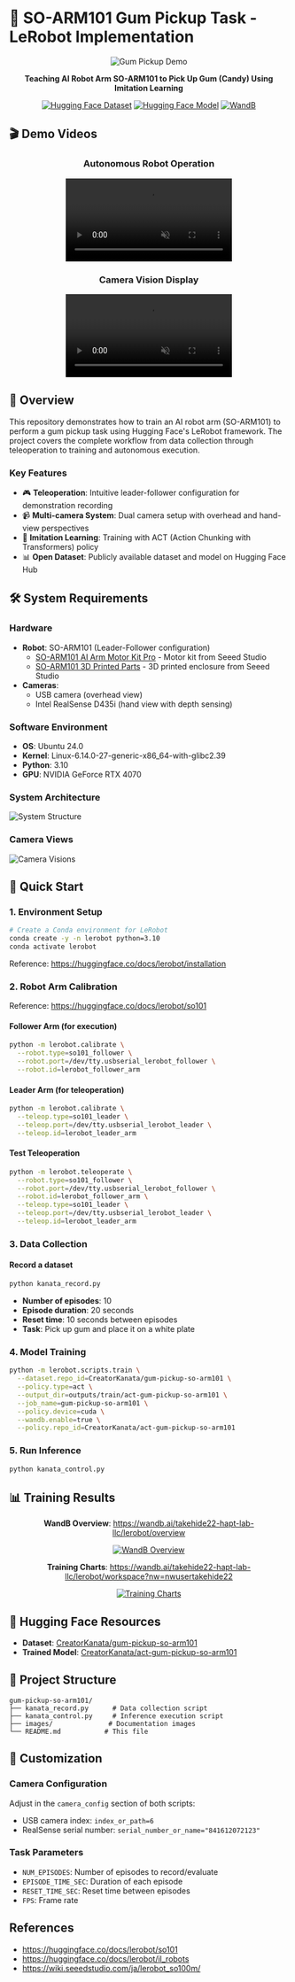 # 🤖 SO-ARM101 Gum Pickup Task - LeRobot Implementation

<div align="center">

![Gum Pickup Demo](https://github.com/CreatorKanata/gum-pickup-so-arm101/blob/main/images/gum-pickup.jpg?raw=true)

**Teaching AI Robot Arm SO-ARM101 to Pick Up Gum (Candy) Using Imitation Learning**

[![Hugging Face Dataset](https://img.shields.io/badge/🤗%20Dataset-gum--pickup--so--arm101-blue)](https://huggingface.co/datasets/CreatorKanata/gum-pickup-so-arm101)
[![Hugging Face Model](https://img.shields.io/badge/🤗%20Model-act--gum--pickup--so--arm101-green)](https://huggingface.co/CreatorKanata/act-gum-pickup-so-arm101)
[![WandB](https://img.shields.io/badge/📊%20WandB-Training%20Logs-orange)](https://wandb.ai/takehide22-hapt-lab-llc/lerobot/runs/afarhran/overview)

</div>

## 🎬 Demo Videos

<div align="center">

### Autonomous Robot Operation
<div><video controls src="https://github.com/CreatorKanata/gum-pickup-so-arm101/raw/main/videos/run-inference.mp4" muted="false"></video></div>

### Camera Vision Display
<div><video controls src="https://github.com/CreatorKanata/gum-pickup-so-arm101/raw/main/videos/camera-video.mp4" muted="false"></video></div>

</div>

## 🎯 Overview

This repository demonstrates how to train an AI robot arm (SO-ARM101) to perform a gum pickup task using Hugging Face's LeRobot framework. The project covers the complete workflow from data collection through teleoperation to training and autonomous execution.

### Key Features
- 🎮 **Teleoperation**: Intuitive leader-follower configuration for demonstration recording
- 📹 **Multi-camera System**: Dual camera setup with overhead and hand-view perspectives
- 🧠 **Imitation Learning**: Training with ACT (Action Chunking with Transformers) policy
- 📊 **Open Dataset**: Publicly available dataset and model on Hugging Face Hub

## 🛠️ System Requirements

### Hardware
- **Robot**: SO-ARM101 (Leader-Follower configuration)
  - [SO-ARM101 AI Arm Motor Kit Pro](https://jp.seeedstudio.com/SO-ARM101-Low-Cost-AI-Arm-Kit-Pro-p-6427.html) - Motor kit from Seeed Studio
  - [SO-ARM101 3D Printed Parts](https://jp.seeedstudio.com/SO-ARM101-3D-printed-Enclosure-p-6428.html) - 3D printed enclosure from Seeed Studio
- **Cameras**: 
  - USB camera (overhead view)
  - Intel RealSense D435i (hand view with depth sensing)

### Software Environment
- **OS**: Ubuntu 24.0
- **Kernel**: Linux-6.14.0-27-generic-x86_64-with-glibc2.39
- **Python**: 3.10
- **GPU**: NVIDIA GeForce RTX 4070

### System Architecture

![System Structure](https://github.com/CreatorKanata/gum-pickup-so-arm101/blob/main/images/system-structure.jpg?raw=true)

### Camera Views

![Camera Visions](https://github.com/CreatorKanata/gum-pickup-so-arm101/blob/main/images/camera-visions.jpg?raw=true)

## 🚀 Quick Start

### 1. Environment Setup

```bash
# Create a Conda environment for LeRobot
conda create -y -n lerobot python=3.10
conda activate lerobot
```

Reference: https://huggingface.co/docs/lerobot/installation

### 2. Robot Arm Calibration

Reference: https://huggingface.co/docs/lerobot/so101

#### Follower Arm (for execution)
```bash
python -m lerobot.calibrate \
  --robot.type=so101_follower \
  --robot.port=/dev/tty.usbserial_lerobot_follower \
  --robot.id=lerobot_follower_arm
```

#### Leader Arm (for teleoperation)
```bash
python -m lerobot.calibrate \
  --teleop.type=so101_leader \
  --teleop.port=/dev/tty.usbserial_lerobot_leader \
  --teleop.id=lerobot_leader_arm
```

#### Test Teleoperation
```bash
python -m lerobot.teleoperate \
  --robot.type=so101_follower \
  --robot.port=/dev/tty.usbserial_lerobot_follower \
  --robot.id=lerobot_follower_arm \
  --teleop.type=so101_leader \
  --teleop.port=/dev/tty.usbserial_lerobot_leader \
  --teleop.id=lerobot_leader_arm
```

### 3. Data Collection

#### Record a dataset
```bash
python kanata_record.py
```
- **Number of episodes**: 10
- **Episode duration**: 20 seconds
- **Reset time**: 10 seconds between episodes
- **Task**: Pick up gum and place it on a white plate

### 4. Model Training

```bash
python -m lerobot.scripts.train \
  --dataset.repo_id=CreatorKanata/gum-pickup-so-arm101 \
  --policy.type=act \
  --output_dir=outputs/train/act-gum-pickup-so-arm101 \
  --job_name=gum-pickup-so-arm101 \
  --policy.device=cuda \
  --wandb.enable=true \
  --policy.repo_id=CreatorKanata/act-gum-pickup-so-arm101
```

### 5. Run Inference

```bash
python kanata_control.py
```

## 📊 Training Results

<div align="center">

**WandB Overview**: https://wandb.ai/takehide22-hapt-lab-llc/lerobot/overview

[![WandB Overview](https://github.com/CreatorKanata/gum-pickup-so-arm101/blob/main/images/wandb-overview.png?raw=true)](https://wandb.ai/takehide22-hapt-lab-llc/lerobot/overview)

**Training Charts**: https://wandb.ai/takehide22-hapt-lab-llc/lerobot/workspace?nw=nwusertakehide22

[![Training Charts](https://github.com/CreatorKanata/gum-pickup-so-arm101/blob/main/images/wandb-train-charts.png?raw=true)](https://wandb.ai/takehide22-hapt-lab-llc/lerobot/workspace?nw=nwusertakehide22)

</div>

## 🤗 Hugging Face Resources

- **Dataset**: [CreatorKanata/gum-pickup-so-arm101](https://huggingface.co/datasets/CreatorKanata/gum-pickup-so-arm101)
- **Trained Model**: [CreatorKanata/act-gum-pickup-so-arm101](https://huggingface.co/CreatorKanata/act-gum-pickup-so-arm101)

## 📁 Project Structure

```
gum-pickup-so-arm101/
├── kanata_record.py      # Data collection script
├── kanata_control.py     # Inference execution script
├── images/              # Documentation images
└── README.md           # This file
```

## 🔧 Customization

### Camera Configuration
Adjust in the `camera_config` section of both scripts:
- USB camera index: `index_or_path=6`
- RealSense serial number: `serial_number_or_name="841612072123"`

### Task Parameters
- `NUM_EPISODES`: Number of episodes to record/evaluate
- `EPISODE_TIME_SEC`: Duration of each episode
- `RESET_TIME_SEC`: Reset time between episodes
- `FPS`: Frame rate

## References

- https://huggingface.co/docs/lerobot/so101
- https://huggingface.co/docs/lerobot/il_robots
- https://wiki.seeedstudio.com/ja/lerobot_so100m/
